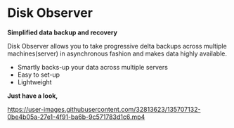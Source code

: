 
# Disk Observer

**Simplified data backup and recovery**

Disk Observer allows you to take progressive delta  backups across multiple machines(server) in asynchronous fashion and  makes data highly available.  

 - Smartly backs-up your data across multiple servers
 - Easy to set-up
 - Lightweight

**Just have a look,**

https://user-images.githubusercontent.com/32813623/135707132-0be4b05a-27e1-4f91-ba6b-9c571783d1c6.mp4


